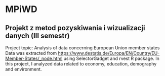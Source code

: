 # MPiWD
## Projekt z metod pozyskiwania i wizualizacji danych (III semestr)
Project topic: Analysis of data concerning European Union member states
Data was extracted from https://www.destatis.de/Europa/EN/Country/EU-Member-States/_node.html using SelectorGadget and rvest R package.
In this project, I analyzed data related to economy, education, demography and environment.
